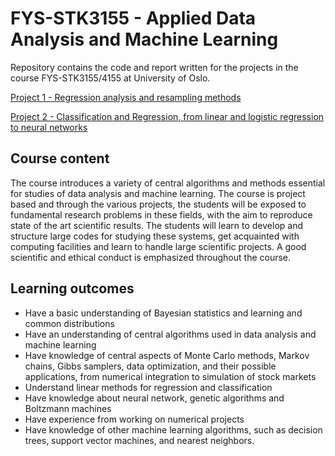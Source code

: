 # FYS-STK3155 - Applied Data Analysis and Machine Learning

Repository contains the code and report written for the projects in the course FYS-STK3155/4155 at University of Oslo.

[Project 1 - Regression analysis and resampling methods](Project1/Report/FYS_STK3155_Project1.pdf)

[Project 2 - Classification and Regression, from linear and logistic regression to neural networks](Project2/Report/)

## Course content
The course introduces a variety of central algorithms and methods essential for studies of data analysis and machine learning. The course is project based and through the various projects, the students will be exposed to fundamental research problems in these fields, with the aim to reproduce state of the art scientific results. The students will learn to develop and structure large codes for studying these systems, get acquainted with computing facilities and learn to handle large scientific projects. A good scientific and ethical conduct is emphasized throughout the course.

## Learning outcomes
- Have a basic understanding of Bayesian statistics and learning and common distributions
- Have an understanding of central algorithms used in data analysis and machine learning
- Have knowledge of central aspects of Monte Carlo methods, Markov chains, Gibbs samplers, data optimization, and their possible applications, from numerical integration to simulation of stock markets
- Understand linear methods for regression and classification
- Have knowledge about neural network, genetic algorithms and Boltzmann machines
- Have experience from working on numerical projects
- Have knowledge of other machine learning algorithms, such as decision trees, support vector machines, and nearest neighbors.
